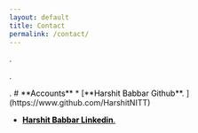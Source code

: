 ```yaml
---
layout: default
title: Contact
permalink: /contact/
---
```


.
<p>.</p>
.
# <span style="color:black">**Accounts**</span>
* [<span style="color:black">**Harshit Babbar Github**</span>. ](https://www.github.com/HarshitNITT)

* [<span style="color:black">**Harshit Babbar Linkedin**</span>.](https://www.linkedin.com/in/harshit-babbar-371660125/)
